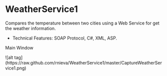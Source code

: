 # WeatherService1
Compares the temperature between two cities using a Web Service for get the weather information.

- Technical Features: SOAP Protocol, C#, XML, ASP.


Main Window
<p>
![alt tag](https://raw.github.com/rnieva/WeatherService1/master/CaptureWeatherService1.png)
